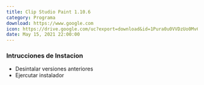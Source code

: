 ```yaml
---
title: Clip Studio Paint 1.10.6
category: Programa
download: https://www.google.com
icon: https://drive.google.com/uc?export=download&id=1Pura0u0VVDzUo0Mv6W2mGhEuQeJxPzNN
date: May 15, 2021 22:00:00
---
```


### Intrucciones de Instacion

- Desintalar versiones anteriores
- Ejercutar instalador
